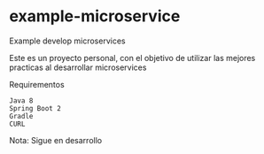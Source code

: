 # example-microservice
Example develop microservices 

Este es un proyecto personal, con el objetivo de utilizar las mejores practicas al desarrollar microservices

Requirementos

    Java 8
    Spring Boot 2
    Gradle
    CURL


Nota: Sigue en desarrollo
